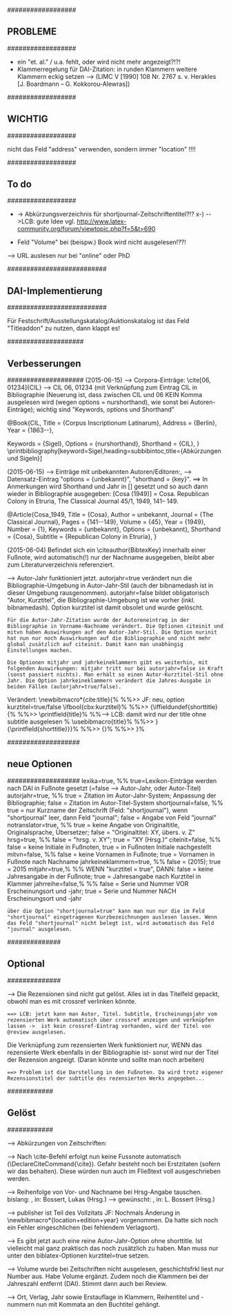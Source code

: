 
##################
##    PROBLEME  ##
##################


- ein "et. al." / u.a. fehlt, oder wird nicht mehr angezeigt?!?!
- Klammerregelung für DAI-Zitation: in runden Klammern weitere Klammern eckig setzen --> (LIMC V [1990] 108 Nr. 2767 s. v. Herakles [J. Boardmann – G. Kokkorou-Alewras])



##################
##    WICHTIG   ##
##################

nicht das Feld "address" verwenden, sondern immer "location" !!!!


##################
##      To do   ##
##################
	
- -> Abkürzungsverzeichnis für shortjournal-Zeitschriftentitel?!?  x-)
	-->LCB: gute Idee
vgl. http://www.latex-community.org/forum/viewtopic.php?f=5&t=690



- Feld "Volume" bei (beispw.) Book wird nicht ausgelesen!??!

--> URL auslesen nur bei "online" oder PhD

##########################
##      DAI-Implementierung   ##
##########################

Für Festschrift/Ausstellungskatalog/Auktionskatalog ist das Feld "Titleaddon" zu nutzen, dann klappt es!


####################
## Verbesserungen ##
####################
(2015-06-15) --> Corpora-Einträge: \cite[06, 01234]{CIL} --> CIL 06, 01234 (mit Verknüpfung zum Eintrag CIL in Bibliographie (Neuerung ist, dass zwischen CIL und 06 KEIN Komma ausgelesen wird (wegen options = nurshorthand), wie sonst bei Autoren-Einträge); wichtig sind "Keywords, options und Shorthand"

@Book{CIL,
  Title                    = {Corpus Inscriptionum Latinarum},
  Address                  = {Berlin},
  Year                     = {1863--},

  Keywords                 = {Sigel},
  Options                  = {nurshorthand},
  Shorthand                = {CIL},
}
\printbibliography[keyword=Sigel,heading=subbibintoc,title={Abkürzungen und Sigeln}] 



(2015-06-15) --> Einträge mit unbekannten Autoren/Editoren:, --> Datensatz-Eintrag "options = {unbekannt}", "shorthand = {key}". 
		==> In Anmerkungen wird Shorthand und Jahr in [] gesetzt und so auch dann wieder in Bibliographie ausgegeben: 
[Cosa (1949)] = Cosa. Republican Colony in Etruria, The Classical Journal 45/1, 1949, 141– 149.		

@Article{Cosa_1949,
  Title                    = {Cosa},
  Author                   = unbekannt,
  Journal                  = {The Classical Journal},
  Pages                    = {141--149},
  Volume                   = {45},
  Year                     = {1949},
  Number                   = {1},
  Keywords                 = {unbekannt},
  Options                  = {unbekannt},
  Shorthand                = {Cosa},
  Subtitle                 = {Republican Colony in Etruria},
}


(2015-06-04)  Befindet sich ein \citeauthor{BibtexKey} innerhalb einer Fußnote, wird automatisch(!) nur der Nachname ausgegeben, bleibt aber zum Literaturverzeichnis referenziert.


--> Autor-Jahr funktioniert jetzt. autorjahr=true verändert nun die Bibliographie-Umgebung in Autor-Jahr-Stil (auch der bibnamedash ist in dieser Umgebung rausgenommen). autorjahr=false bildet obligatorisch "Autor, Kurztitel", die Bibliographie-Umgebung ist wie vorher (inkl. bibnamedash). Option kurztitel ist damit obsolet und wurde gelöscht. 

	Für die Autor-Jahr-Zitation wurde der Autoreneintrag in der Bibliographie in Vorname-Nachname verändert. Die Optionen citeinit und mitvn haben Auswirkungen auf den Autor-Jahr-Stil. Die Option nurinit hat nun nur noch Auswirkungen auf die Bibliographie und nicht mehr global zusätzlich auf citeinit. Damit kann man unabhängig Einstellungen machen.

	Die Optionen mitjahr und jahrkeineklammern gibt es weiterhin, mit folgenden Auswirkungen: mitjahr tritt nur bei autorjahr=false in Kraft (sonst passiert nichts). Man erhält so einen Autor-Kurztitel-Stil ohne Jahr. Die Option jahrkeineklammern verändert die Jahres-Ausgabe in beiden Fällen (autorjahr=true/false).



Verändert:
\newbibmacro*{cite:title}{%                           %%>> JF: neu, option kurztitel=true/false
   \ifbool{cbx:kurztitel}%                            %%>>
     {\iffieldundef{shorttitle}{%                     %%>>
	\printfield{title}%     			%%--> LCB: damit wird nur der title ohne subtitle ausgelesen
     %  \usebibmacro{title}%                           %%>>
      }{\printfield{shorttitle}}}%                    %%>>
   {}%                                                %%>>
}%



###################
## neue Optionen ##
###################
lexika=true, %% 		true=Lexikon-Einträge werden nach DAI in Fußnote gesetzt (=false --> Autor-Jahr, oder Autor-Titel)
 autorjahr=true,		%% true = Zitation im Autor-Jahr-System; Anpassung der Bibliographie; false = Zitation im Autor-Titel-System
shortjournal=false,	%% true = nur Kurzname der Zeitschrift (Feld: "shortjournal"), wenn "shortjournal" leer, dann Feld "journal"; false = Angabe von Feld "journal"
notranslator=true,	%% true = keine Angabe von Originaltitle, Originalsprache, Übersetzer; false = "Originaltitel: XY, übers. v. Z"
hrsg=true,		%% false = "hrsg. v. XY"; true = "XY (Hrsg.)“
citeinit=false, 	%% false = keine Initiale in Fußnoten, true =  in Fußnoten Initiale nachgestellt
mitvn=false,		%% false = keine Vornamen in Fußnote; true = Vornamen in Fußnote nach Nachname
jahrkeineklammern=true,	%% false = (2015); true = 2015
mitjahr=true,%		%% WENN "kurztitel = true", DANN:  false = keine Jahresangabe in der Fußnote; true = Jahresangabe nach Kurztitel in Klammer
jahrreihe=false,%	%% false = Serie und Nummer VOR Erscheinungsort und -jahr; true = Serie und Nummer NACH Erscheinungsort und -jahr


	über die Option "shortjournal=true" kann man nun nur die im Feld "shortjournal" eingetragenen Kurzbezeichnungen auslesen lassen. Wenn das Feld "shortjournal" nicht belegt ist, wird automatisch das Feld "journal" ausgelesen.

##############
## Optional ##
##############

--> Die Rezensionen sind nicht gut gelöst. Alles ist in das Titelfeld gepackt, obwohl man es mit crossref verlinken könnte.

	==> LCB: jetzt kann man Autor, Titel. Subtitle, Erscheinungsjahr vom rezensierten Werk automatisch über crossref anzeigen und verknüpfen lassen ->  ist kein crossref-Eintrag vorhanden, wird der Titel von @review ausgelesen.
Die Verknüpfung zum rezensierten Werk funktioniert nur, WENN das rezensierte Werk  ebenfalls in der Bibliographie ist- sonst wird nur der Titel der Rezension angzeigt. (Daran könnte und sollte man noch arbeiten)

	==> Problem ist die Darstellung in den Fußnoten. Da wird trotz eigener Rezensionstitel der subtitle des rezensierten Werks angegeben...



############
## Gelöst ##
############


--> Abkürzungen von Zeitschriften: 

--> Nach \cite-Befehl erfolgt nun keine Fussnote automatisch (\DeclareCiteCommand{\cite}). Gefahr besteht noch bei Erstzitaten (sofern wir das behalten). Diese würden nun auch im Fließtext voll ausgeschrieben werden.

--> Reihenfolge von Vor- und Nachname bei Hrsg-Angabe tauschen.
	bislang: , in: Bossert, Lukas (Hrsg.) --> gewünscht: , in: L. Bossert (Hrsg.)

--> publisher ist Teil des Vollzitats
	JF: Nochmals Änderung in \newbibmacro*{location+edition+year} vorgenommen. Da hatte sich noch ein Fehler eingeschlichen (bei fehlendem Verlagsort).

--> Es gibt jetzt auch eine reine Autor-Jahr-Option ohne shorttitle. Ist vielleicht mal ganz praktisch das noch zusätzlich zu haben. Man muss nur unter den biblatex-Optionen kurztitel=true setzen.

--> Volume wurde bei Zeitschriften nicht ausgelesen, geschichtsfrkl liest nur Number aus. Habe Volume ergänzt. Zudem noch die Klammern bei der Jahreszahl entfernt (DAI). Stimmt dann auch bei Review.

--> Ort, Verlag, Jahr sowie Erstauflage in Klammern, Reihentitel und -nummern nun mit Kommata an den Buchtitel gehängt.